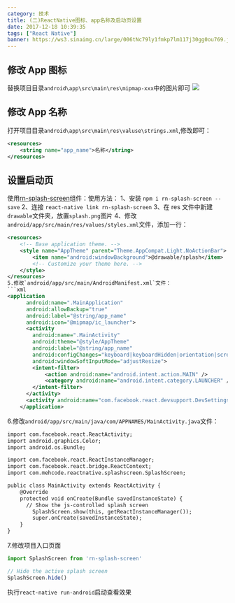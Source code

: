 ```yaml
---
category: 技术
title: (二)ReactNative图标、app名称及启动页设置
date: 2017-12-18 10:39:35
tags: ["React Native"]
banner: https://ws3.sinaimg.cn/large/006tNc79ly1fmkp7lm117j30gg0ou769.jpg
---
```


## 修改 App 图标

替换项目目录`android\app\src\main\res\mipmap-xxx`中的图片即可
![](https://ws3.sinaimg.cn/large/006tNc79ly1fmkp7lm117j30gg0ou769.jpg)

## 修改 App 名称

打开项目目录`android\app\src\main\res\valuse\strings.xml`,修改即可：

```xml
<resources>
    <string name="app_name">名称</string>
</resources>
```

<!--more-->

## 设置启动页

使用[rn-splash-screen](https://github.com/mehcode/rn-splash-screen)组件：使用方法：
1、安装 `npm i rn-splash-screen --save`
2、连接 `react-native link rn-splash-screen`
3、在 res 文件中新建`drawable`文件夹，放置`splash.png`图片
4、修改`android/app/src/main/res/values/styles.xml`文件，添加一行：

````xml
<resources>
    <!-- Base application theme. -->
    <style name="AppTheme" parent="Theme.AppCompat.Light.NoActionBar">
        <item name="android:windowBackground">@drawable/splash</item>
        <!-- Customize your theme here. -->
    </style>
</resources>
5.修改`android/app/src/main/AndroidManifest.xml`文件：
```xml
<application
      android:name=".MainApplication"
      android:allowBackup="true"
      android:label="@string/app_name"
      android:icon="@mipmap/ic_launcher">
      <activity
        android:name=".MainActivity"
        android:theme="@style/AppTheme"
        android:label="@string/app_name"
        android:configChanges="keyboard|keyboardHidden|orientation|screenSize"
        android:windowSoftInputMode="adjustResize">
        <intent-filter>
            <action android:name="android.intent.action.MAIN" />
            <category android:name="android.intent.category.LAUNCHER" />
        </intent-filter>
      </activity>
      <activity android:name="com.facebook.react.devsupport.DevSettingsActivity" />
    </application>
````

6.修改`android/app/src/main/java/com/APPNAMES/MainActivity.java`文件：

```xml
import com.facebook.react.ReactActivity;
import android.graphics.Color;
import android.os.Bundle;

import com.facebook.react.ReactInstanceManager;
import com.facebook.react.bridge.ReactContext;
import com.mehcode.reactnative.splashscreen.SplashScreen;

public class MainActivity extends ReactActivity {
    @Override
    protected void onCreate(Bundle savedInstanceState) {
      // Show the js-controlled splash screen
        SplashScreen.show(this, getReactInstanceManager());
        super.onCreate(savedInstanceState);
    }
}
```

7.修改项目入口页面

```js
import SplashScreen from 'rn-splash-screen'

// Hide the active splash screen
SplashScreen.hide()
```

执行`react-native run-android`启动查看效果
